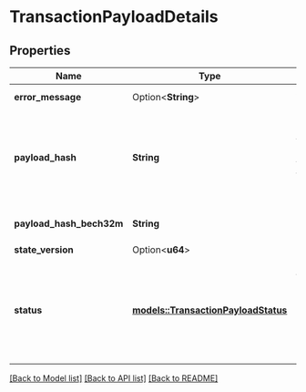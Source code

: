 # TransactionPayloadDetails

## Properties

Name | Type | Description | Notes
------------ | ------------- | ------------- | -------------
**error_message** | Option<**String**> | An explanation for the error, if failed or rejected | [optional]
**payload_hash** | **String** | The hex-encoded notarized transaction hash for a user transaction. This hash identifies the full submittable notarized transaction - ie the signed intent, plus the notary signature.  | 
**payload_hash_bech32m** | **String** | The Bech32m-encoded human readable `NotarizedTransactionHash`. | 
**state_version** | Option<**u64**> |  | [optional]
**status** | [**models::TransactionPayloadStatus**](TransactionPayloadStatus.md) | The status of the transaction payload, as per this node. A NotInMempool status means that it wasn't rejected at last execution attempt, but it's not currently in the mempool either.  | 

[[Back to Model list]](../README.md#documentation-for-models) [[Back to API list]](../README.md#documentation-for-api-endpoints) [[Back to README]](../README.md)


